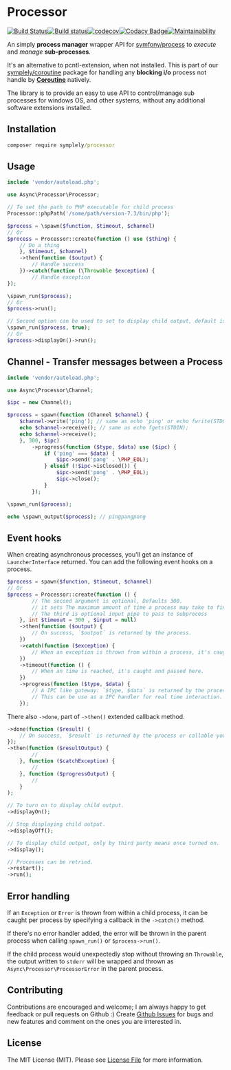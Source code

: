 # Processor

[![Build Status](https://travis-ci.org/symplely/processor.svg?branch=master)](https://travis-ci.org/symplely/processor)[![Build status](https://ci.appveyor.com/api/projects/status/nao2cjdlx1n9ka28/branch/master?svg=true)](https://ci.appveyor.com/project/techno-express/processor-hrjtw/branch/master)[![codecov](https://codecov.io/gh/symplely/processor/branch/master/graph/badge.svg)](https://codecov.io/gh/symplely/processor)[![Codacy Badge](https://api.codacy.com/project/badge/Grade/77f00be68e664239a7dadfd4892c796b)](https://www.codacy.com/app/techno-express/processor?utm_source=github.com&amp;utm_medium=referral&amp;utm_content=symplely/processor&amp;utm_campaign=Badge_Grade)[![Maintainability](https://api.codeclimate.com/v1/badges/a36bf7181cbefb6a0038/maintainability)](https://codeclimate.com/github/symplely/processor/maintainability)

An simply __process manager__ wrapper API for [symfony/process](https://github.com/symfony/process) to _execute_ and _manage_ **sub-processes**.

It's an alternative to pcntl-extension, when not installed. This is part of our [symplely/coroutine](https://github.com/symplely/coroutine) package for handling any **blocking i/o** process not handle by [**Coroutine**](https://github.com/symplely/coroutine) natively.

The library is to provide an easy to use API to control/manage sub processes for windows OS, and other systems, without any additional software extensions installed.

## Installation

```cmd
composer require symplely/processor
```

## Usage

```php
include 'vendor/autoload.php';

use Async\Processor\Processor;

// To set the path to PHP executable for child process
Processor::phpPath('/some/path/version-7.3/bin/php');

$process = \spawn($function, $timeout, $channel)
// Or
$process = Processor::create(function () use ($thing) {
    // Do a thing
    }, $timeout, $channel)
    ->then(function ($output) {
        // Handle success
    })->catch(function (\Throwable $exception) {
        // Handle exception
});

\spawn_run($process);
// Or
$process->run();

// Second option can be used to set to display child output, default is false
\spawn_run($process, true);
// Or
$process->displayOn()->run();
```

## Channel - Transfer messages between a Process

```php
include 'vendor/autoload.php';

use Async\Processor\Channel;

$ipc = new Channel();

$process = spawn(function (Channel $channel) {
    $channel->write('ping'); // same as echo 'ping' or echo fwrite(STDOUT, 'ping')
    echo $channel->receive(); // same as echo fgets(STDIN);
    echo $channel->receive();
    }, 300, $ipc)
        ->progress(function ($type, $data) use ($ipc) {
            if ('ping' === $data) {
                $ipc->send('pang' . \PHP_EOL);
            } elseif (!$ipc->isClosed()) {
                $ipc->send('pong' . \PHP_EOL);
                $ipc->close();
            }
        });

\spawn_run($process);

echo \spawn_output($process); // pingpangpong
```

## Event hooks

When creating asynchronous processes, you'll get an instance of `LauncherInterface` returned.
You can add the following event hooks on a process.

```php
$process = spawn($function, $timeout, $channel)
// Or
$process = Processor::create(function () {
        // The second argument is optional, Defaults 300.
        // it sets The maximum amount of time a process may take to finish in seconds
        // The third is optional input pipe to pass to subprocess
    }, int $timeout = 300 , $input = null)
    ->then(function ($output) {
        // On success, `$output` is returned by the process.
    })
    ->catch(function ($exception) {
        // When an exception is thrown from within a process, it's caught and passed here.
    })
    ->timeout(function () {
        // When an time is reached, it's caught and passed here.
    })
    ->progress(function ($type, $data) {
        // A IPC like gateway: `$type, $data` is returned by the process progressing, it's producing output.
        // This can be use as a IPC handler for real time interaction.
    });
```

There also `->done`, part of `->then()` extended callback method.

```php
->done(function ($result) {
    // On success, `$result` is returned by the process or callable you passed to the queue.
});
->then(function ($resultOutput) {
        //
    }, function ($catchException) {
        //
    }, function ($progressOutput) {
        //
    }
);

// To turn on to display child output.
->displayOn();

// Stop displaying child output.
->displayOff();

// To display child output, only by third party means once turned on.
->display();

// Processes can be retried.
->restart();
->run();
```

## Error handling

If an `Exception` or `Error` is thrown from within a child process, it can be caught per process by specifying a callback in the `->catch()` method.

If there's no error handler added, the error will be thrown in the parent process when calling `spawn_run()` or `$process->run()`.

If the child process would unexpectedly stop without throwing an `Throwable`, the output written to `stderr` will be wrapped and thrown as `Async\Processor\ProcessorError` in the parent process.

## Contributing

Contributions are encouraged and welcome; I am always happy to get feedback or pull requests on Github :) Create [Github Issues](https://github.com/symplely/processor/issues) for bugs and new features and comment on the ones you are interested in.

## License

The MIT License (MIT). Please see [License File](LICENSE.md) for more information.
